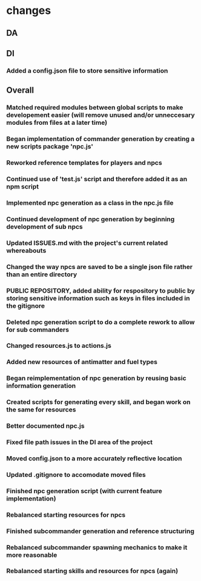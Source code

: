 # changes

## DA

## DI

### Added a config.json file to store sensitive information

## Overall

### Matched required modules between global scripts to make developement easier (will remove unused and/or unneccesary modules from files at a later time)

### Began implementation of commander generation by creating a new scripts package 'npc.js'

### Reworked reference templates for players and npcs

### Continued use of 'test.js' script and therefore added it as an npm script

### Implemented npc generation as a class in the npc.js file

### Continued development of npc generation by beginning development of sub npcs

### Updated ISSUES.md with the project's current related whereabouts

### Changed the way npcs are saved to be a single json file rather than an entire directory

### PUBLIC REPOSITORY, added ability for respository to public by storing sensitive information such as keys in files included in the gitignore

### Deleted npc generation script to do a complete rework to allow for sub commanders

### Changed resources.js to actions.js

### Added new resources of antimatter and fuel types

### Began reimplementation of npc generation by reusing basic information generation

### Created scripts for generating every skill, and began work on the same for resources

### Better documented npc.js

### Fixed file path issues in the DI area of the project

### Moved config.json to a more accurately reflective location

### Updated .gitignore to accomodate moved files

### Finished npc generation script (with current feature implementation)

### Rebalanced starting resources for npcs

### Finished subcommander generation and reference structuring

### Rebalanced subcommander spawning mechanics to make it more reasonable

### Rebalanced starting skills and resources for npcs (again)
